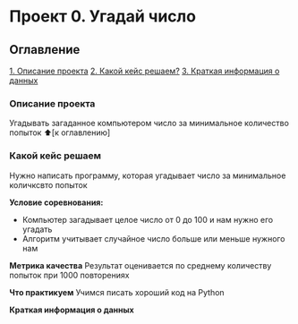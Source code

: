 # Проект 0. Угадай число
## Оглавление
[1. Описание проекта]()
[2. Какой кейс решаем?]()
[3. Краткая информация о данных]()
### Описание проекта
Угадывать загаданное компьютером число за минимальное количество попыток
:arrow_up:[к оглавлению]
### Какой кейс решаем
Нужно написать программу, которая угадывает число за минимальное количксвто попыток

**Условие соревнования:**
- Компьютер загадывает целое число от 0 до 100 и нам нужно его угадать
- Алгоритм учитывает случайное число больше или меньше нужного нам

**Метрика качества**
Результат оценивается по среднему количеству попыток при 1000 повторениях

**Что практикуем**
Учимся писать хороший код на Python

**Краткая информация о данных**


